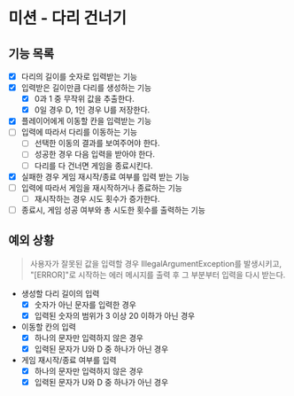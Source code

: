 # 미션 - 다리 건너기

## 기능 목록
- [x] 다리의 길이를 숫자로 입력받는 기능
- [x] 입력받은 길이만큼 다리를 생성하는 기능
  - [x] 0과 1 중 무작위 값을 추출한다.
  - [x] 0일 경우 D, 1인 경우 U를 저장한다.
- [x] 플레이어에게 이동할 칸을 입력받는 기능
- [ ] 입력에 따라서 다리를 이동하는 기능
  - [ ] 선택한 이동의 결과를 보여주어야 한다.
  - [ ] 성공한 경우 다음 입력을 받아야 한다.
  - [ ] 다리를 다 건너면 게임을 종료시킨다.
- [x] 실패한 경우 게임 재시작/종료 여부를 입력 받는 기능
- [ ] 입력에 따라서 게임을 재시작하거나 종료하는 기능
  - [ ] 재시작하는 경우 시도 횟수가 증가한다. 
- [ ] 종료시, 게임 성공 여부와 총 시도한 횟수를 출력하는 기능

## 예외 상황
> 사용자가 잘못된 값을 입력할 경우 IllegalArgumentException를 발생시키고,  
> "[ERROR]"로 시작하는 에러 메시지를 출력 후 그 부분부터 입력을 다시 받는다.
- 생성할 다리 길이의 입력
  - [x] 숫자가 아닌 문자를 입력한 경우
  - [x] 입력된 숫자의 범위가 3 이상 20 이하가 아닌 경우
- 이동할 칸의 입력
  - [x] 하나의 문자만 입력하지 않은 경우
  - [x] 입력된 문자가 U와 D 중 하나가 아닌 경우
- 게임 재시작/종료 여부를 입력
  - [x] 하나의 문자만 입력하지 않은 경우
  - [x] 입력된 문자가 U와 D 중 하나가 아닌 경우